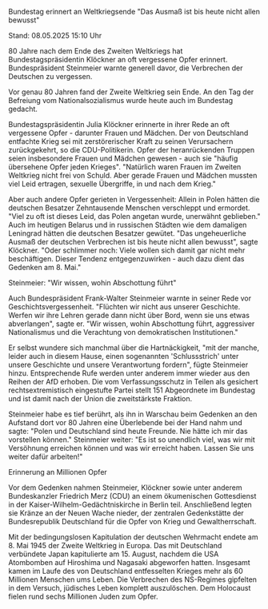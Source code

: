 
Bundestag erinnert an Weltkriegsende
"Das Ausmaß ist bis heute nicht allen bewusst"


Stand: 08.05.2025 15:10 Uhr


80 Jahre nach dem Ende des Zweiten Weltkriegs hat Bundestagspräsidentin Klöckner an oft vergessene Opfer erinnert. Bundespräsident Steinmeier warnte generell davor, die Verbrechen der Deutschen zu vergessen.



Vor genau 80 Jahren fand der Zweite Weltkrieg sein Ende. An den Tag der Befreiung vom Nationalsozialismus wurde heute auch im Bundestag gedacht.


Bundestagspräsidentin Julia Klöckner erinnerte in ihrer Rede an oft vergessene Opfer - darunter Frauen und Mädchen. Der von Deutschland entfachte Krieg sei mit zerstörerischer Kraft zu seinen Verursachern zurückgekehrt, so die CDU-Politikerin. Opfer der heranrückenden Truppen seien insbesondere Frauen und Mädchen gewesen - auch sie "häufig übersehene Opfer jeden Krieges". "Natürlich waren Frauen im Zweiten Weltkrieg nicht frei von Schuld. Aber gerade Frauen und Mädchen mussten viel Leid ertragen, sexuelle Übergriffe, in und nach dem Krieg." 


Aber auch andere Opfer gerieten in Vergessenheit: Allein in Polen hätten die deutschen Besatzer Zehntausende Menschen verschleppt und ermordet. "Viel zu oft ist dieses Leid, das Polen angetan wurde, unerwähnt geblieben." Auch im heutigen Belarus und in russischen Städten wie dem damaligen Leningrad hätten die deutschen Besatzer gewütet. "Das ungeheuerliche Ausmaß der deutschen Verbrechen ist bis heute nicht allen bewusst", sagte Klöckner. "Oder schlimmer noch: Viele wollen sich damit gar nicht mehr beschäftigen. Dieser Tendenz entgegenzuwirken - auch dazu dient das Gedenken am 8. Mai."

Steinmeier: "Wir wissen, wohin Abschottung führt"


Auch Bundespräsident Frank-Walter Steinmeier warnte in seiner Rede vor Geschichtsvergessenheit. "Flüchten wir nicht aus unserer Geschichte. Werfen wir ihre Lehren gerade dann nicht über Bord, wenn sie uns etwas abverlangen", sagte er. "Wir wissen, wohin Abschottung führt, aggressiver Nationalismus und die Verachtung von demokratischen Institutionen."


Er selbst wundere sich manchmal über die Hartnäckigkeit, "mit der manche, leider auch in diesem Hause, einen sogenannten 'Schlussstrich' unter unsere Geschichte und unsere Verantwortung fordern", fügte Steinmeier hinzu. Entsprechende Rufe werden unter anderem immer wieder aus den Reihen der AfD erhoben. Die vom Verfassungsschutz in Teilen als gesichert rechtsextremistisch eingestufte Partei stellt 151 Abgeordnete im Bundestag und ist damit nach der Union die zweitstärkste Fraktion.


Steinmeier habe es tief berührt, als ihn in Warschau beim Gedenken an den Aufstand dort vor 80 Jahren eine Überlebende bei der Hand nahm und sagte: "Polen und Deutschland sind heute Freunde. Nie hätte ich mir das vorstellen können." Steinmeier weiter: "Es ist so unendlich viel, was wir mit Versöhnung erreichen können und was wir erreicht haben. Lassen Sie uns weiter dafür arbeiten!"

Erinnerung an Millionen Opfer


Vor dem Gedenken nahmen Steinmeier, Klöckner sowie unter anderem Bundeskanzler Friedrich Merz (CDU) an einem ökumenischen Gottesdienst in der Kaiser-Wilhelm-Gedächtniskirche in Berlin teil. Anschließend legten sie Kränze an der Neuen Wache nieder, der zentralen Gedenkstätte der Bundesrepublik Deutschland für die Opfer von Krieg und Gewaltherrschaft.


Mit der bedingungslosen Kapitulation der deutschen Wehrmacht endete am 8. Mai 1945 der Zweite Weltkrieg in Europa. Das mit Deutschland verbündete Japan kapitulierte am 15. August, nachdem die USA Atombomben auf Hiroshima und Nagasaki abgeworfen hatten. Insgesamt kamen im Laufe des von Deutschland entfesselten Krieges mehr als 60 Millionen Menschen ums Leben. Die Verbrechen des NS-Regimes gipfelten in dem Versuch, jüdisches Leben komplett auszulöschen. Dem Holocaust fielen rund sechs Millionen Juden zum Opfer.

